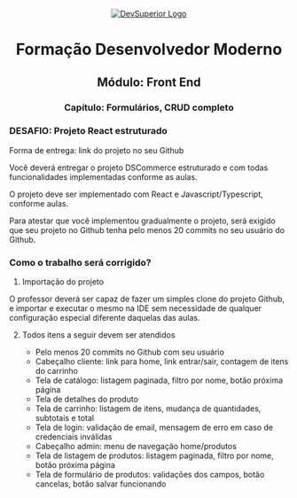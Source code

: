 <p align="center">
  <a href="https://devsuperior.com.br">
    <img src="https://github.com/BrunoBuilder/customer_crud_challenge/assets/84381502/6b8cb2ad-5e4b-450b-a788-cd6c2d43a3c3" alt="DevSuperior Logo">
  </a>
</p>

<h1 align="center">Formação Desenvolvedor Moderno</h1>

<h2 align="center">Módulo: Front End</h2>

<h3 align="center">Capítulo: Formulários, CRUD completo</h3>

### DESAFIO: Projeto React estruturado

Forma de entrega: link do projeto no seu Github

Você deverá entregar o projeto DSCommerce estruturado e com todas funcionalidades implementadas
conforme as aulas.

O projeto deve ser implementado com React e Javascript/Typescript, conforme aulas.

Para atestar que você implementou gradualmente o projeto, será exigido que seu projeto no Github tenha pelo
menos 20 commits no seu usuário do Github.

### Como o trabalho será corrigido?

1) Importação do projeto

O professor deverá ser capaz de fazer um simples clone do projeto Github, e importar e executar o mesmo na
IDE sem necessidade de qualquer configuração especial diferente daquelas das aulas.

2) Todos itens a seguir devem ser atendidos

    - Pelo menos 20 commits no Github com seu usuário
    - Cabeçalho cliente: link para home, link entrar/sair, contagem de itens do carrinho
    - Tela de catálogo: listagem paginada, filtro por nome, botão próxima página
    - Tela de detalhes do produto
    - Tela de carrinho: listagem de itens, mudança de quantidades, subtotais e total
    - Tela de login: validação de email, mensagem de erro em caso de credenciais inválidas
    - Cabeçalho admin: menu de navegação home/produtos
    - Tela de listagem de produtos: listagem paginada, filtro por nome, botão próxima página
    - Tela de formulário de produtos: validações dos campos, botão cancelas, botão salvar funcionando
